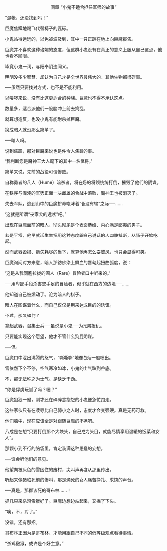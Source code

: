 <p align="center">间章 “小鬼不适合担任军师的故事”</p>

“混帐，还没找到吗！”

巨魔焦躁地踢飞代替椅子的瓦砾。

小鬼站得远远的，以免被波及到，其中一只正趴在地上向巨魔报告。

巨魔并不喜欢这种谄媚的态度，但这群小鬼没有在真正的意义上服从自己这点，他也看不顺眼。

毕竟小鬼一词，与阳奉阴违同义。

明明没多少智慧，却认为自己才是全世界最伟大的，其他生物都很碍事。

──虽然只要找对方式，也不是不能利用。

以喽啰来说，没有比这更适合的种族。巨魔也不得不承认这点。

数量多，适合派他们一股脑冲上前去捣乱。

就算想造反，也没小鬼有能耐杀掉巨魔。

换成暗人就没那么简单了。

──暗人吗。

说到焦躁，那对巨魔来说也是件令人焦躁的事。

‘我判断您是魔神王大人麾下的其中一名武将。’

简单来说，先前的战役可谓惨败。

自称勇者的凡人（Hume）暗杀者，将在场的将领统统打倒，摧毁了他们的阴谋。

在秩序与混沌的军势正面一决雌雄的合战中落败，魔神王也被消灭了。

失去军队，逃到山中的巨魔拚命咆哮着“吾没有输”之际──……

‘这就是所谓“丧家犬的远吠”吧。’

出现在巨魔面前的暗人，彻头彻尾是个表面恭维、内心满是鄙夷的男子。

若是平常，他早就活生生把用这种态度跟自己说话的人四肢扯断，从肠子开始吃起。

然而武器毁损、箭矢耗尽的当下，就算他再怎么耍威风，也只会显得可笑。

巨魔询问对方来意，暗人那彷佛染上鲜血的唇勾起扭曲弧度，说：

‘这是从我同胞拉拢的圃人（Rare）冒险者口中听来的。’

──用卑鄙手段杀害您手足的冒险者，似乎就在西方的边境──……

他知道自己被煽动了。沦为暗人的棋子。

暗人在图谋着什么，而自己仅仅是用来达成目的的诱饵。

不过，那又如何？

拿起武器，召集士兵──虽说是小鬼──为兄弟报仇。

只要能实现这个愿望，他才不管什么狗屁阴谋。

──但。

巨魔口中泄出沸腾的怒气，“嘶嘶嘶”地像白烟一般喷出。

雪依然下个不停，空气寒冷如冰，小鬼的士气跌到谷底。

不，那无法称之为士气。是缺乏干劲。

“你是俘虏玩腻了吗？嗯？”

巨魔狠狠一瞪，刚才还在碎碎念抱怨的小鬼便急忙跑走。

这些家伙只有在凌辱比自己弱小之人时，态度才会变强硬。真是无药可救。

他们脑中，现在应该全是对跟随巨魔的不满吧。

八成是在想“只要打倒那个大块头，自己成为头目，就能尽情享用温暖的饭菜和女人”。

那颗小到不行的脑袋里，肯定装满这种愚蠢的妄想。

──谁会听他们的意见。

他望向被灰色的雪困住的废村，尖叫声再度从那里传出。

听起来像猪临死前的惨叫，那是濒死的女人痛苦挣扎、求饶的声音。

──真是，那群该死的哥布林……！

抓几只来杀鸡儆猴好了。巨魔边想边站起来，又摇了下头。

“噢，不，对了。”

没错，还有那招。

哥布林正因为是哥布林，才能用跟自己不同的低等级观点看待事情。

“杀鸡儆猴，或许是个好主意。”

